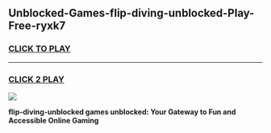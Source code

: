 
## Unblocked-Games-flip-diving-unblocked-Play-Free-ryxk7
<h3>
<a href="https://premium76.site?title=flip-diving-unblocked&ref=23A">CLICK TO PLAY</a></h3>
<hr>

<h3>
<a href="https://premium76.site?title=flip-diving-unblocked&ref=23A">CLICK 2 PLAY</a>
  
</h3>

<a href="https://premium76.site?title=flip-diving-unblocked&ref=23A"><img src="https://clearcache.store/games.png"></a>


**flip-diving-unblocked games unblocked: Your Gateway to Fun and Accessible Online Gaming**
